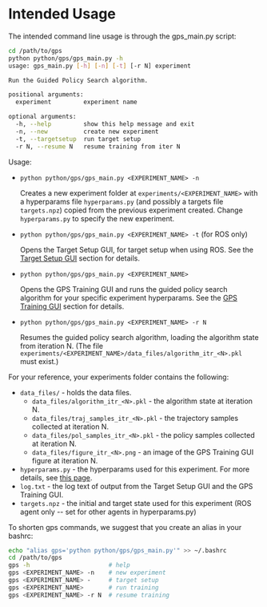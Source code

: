 Intended Usage
==============

The intended command line usage is through the gps_main.py script:
```sh
cd /path/to/gps
python python/gps/gps_main.py -h
usage: gps_main.py [-h] [-n] [-t] [-r N] experiment

Run the Guided Policy Search algorithm.

positional arguments:
  experiment         experiment name

optional arguments:
  -h, --help         show this help message and exit
  -n, --new          create new experiment
  -t, --targetsetup  run target setup
  -r N, --resume N   resume training from iter N
```
Usage:
* `python python/gps/gps_main.py <EXPERIMENT_NAME> -n`

  Creates a new experiment folder at  `experiments/<EXPERIMENT_NAME>` with a hyperparams file `hyperparams.py` (and possibly a targets file `targets.npz`) copied from the previous experiment created. Change `hyperparams.py` to specify the new experiment.

* `python python/gps/gps_main.py <EXPERIMENT_NAME> -t` (for ROS only)

  Opens the Target Setup GUI, for target setup when using ROS. See the [Target Setup GUI](gui.html#target-setup-gui-for-ros-only) section for details.

* `python python/gps/gps_main.py <EXPERIMENT_NAME>`

  Opens the GPS Training GUI and runs the guided policy search algorithm for your specific experiment hyperparams. See the [GPS Training GUI](gui.html#gps-training-gui) section for details.

* `python python/gps/gps_main.py <EXPERIMENT_NAME> -r N`

  Resumes the guided policy search algorithm, loading the algorithm state from iteration N. (The file `experiments/<EXPERIMENT_NAME>/data_files/algorithm_itr_<N>.pkl` must exist.)


For your reference, your experiments folder contains the following:

  * `data_files/` - holds the data files.
    * `data_files/algorithm_itr_<N>.pkl` - the algorithm state at iteration N.
    * `data_files/traj_samples_itr_<N>.pkl` - the trajectory samples collected at iteration N.
    * `data_files/pol_samples_itr_<N>.pkl` - the policy samples collected at iteration N.
    * `data_files/figure_itr_<N>.png` - an image of the GPS Training GUI figure at iteration N.
  * `hyperparams.py` - the hyperparams used for this experiment. For more details, see [this page](hyperparams.html).
  * `log.txt` - the log text of output from the Target Setup GUI and the GPS Training GUI.
  * `targets.npz` - the initial and target state used for this experiment (ROS agent only -- set for other agents in hyperparams.py)

To shorten gps commands, we suggest that you create an alias in your bashrc:
```sh
echo "alias gps='python python/gps/gps_main.py'" >> ~/.bashrc
cd /path/to/gps
gps -h                      # help
gps <EXPERIMENT_NAME> -n    # new experiment
gps <EXPERIMENT_NAME> -     # target setup
gps <EXPERIMENT_NAME>       # run training
gps <EXPERIMENT_NAME> -r N  # resume training
```
